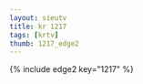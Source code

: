 ```yaml
--- 
layout: sieutv
title: kr 1217
tags: [krtv]
thumb: 1217_edge2
---
```

{% include edge2 key="1217" %} 
